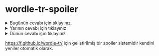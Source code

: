 # wordle-tr-spoiler

<details>
  <summary>Bugünün cevabı için tıklayınız.</summary>
  <br>
    <b> müjde </b>
</details>

<details>
  <summary>Yarının cevabı için tıklayınız</summary>
  <br>
   <b> gurup </b>
</details>

<details>
  <summary>Dünün cevabı için tıklayınız </summary>
  <br>
  <b> isevi </b>
</details>

https://f.github.io/wordle-tr/ için geliştirilmiş bir spoiler sistemidir kendini yeniler otomatik olarak.

